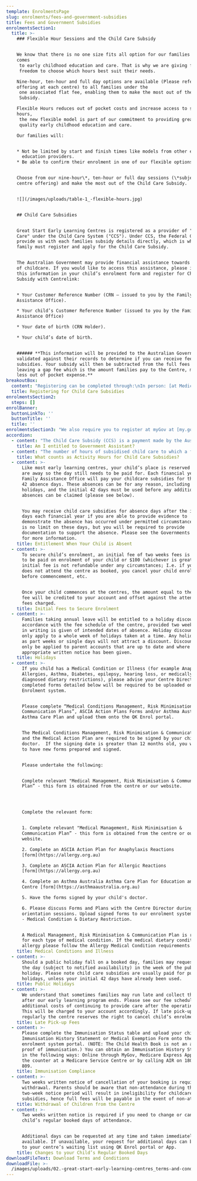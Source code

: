 ```yaml
---
template: EnrolmentsPage
slug: enrolments/fees-and-government-subsidies
title: Fees and Government Subsidies
enrolmentsSection1:
  title: >-
    ### Flexible Hour Sessions and the Child Care Subsidy


    We know that there is no one size fits all option for our families when it
    comes
     to early childhood education and care. That is why we are giving families the
     freedom to choose which hours best suit their needs.

    Nine-hour, ten-hour and full day options are available (Please refer to
    offering at each centre) to all families under the
     one associated flat fee, enabling them to make the most out of the Child Care
     Subsidy.

    Flexible Hours reduces out of pocket costs and increase access to subsidised
    hours,
     the new flexible model is part of our commitment to providing greater access to
     quality early childhood education and care.

    Our families will:


    * Not be limited by start and finish times like models from other early
      education providers.
    * Be able to confirm their enrolment in one of our flexible options.


    Choose from our nine-hour\*, ten-hour or full day sessions (\*subject to
    centre offering) and make the most out of the Child Care Subsidy.


    ![](/images/uploads/table-1_-flexible-hours.jpg)


    ## Child Care Subsidies


    Great Start Early Learning Centres is registered as a provider of "Approved
    Care" under the Child Care System ("CCS"). Under CCS, the Federal Government
    provide us with each families subsidy details directly, which is why each
    family must register and apply for the Child Care Subsidy.


    The Australian Government may provide financial assistance towards the cost
    of childcare. If you would like to access this assistance, please include
    this information in your child’s enrolment form and register for Child Care
    Subsidy with Centrelink:


    * Your Customer Reference Number (CRN – issued to you by the Family
    Assistance Office).

    * Your child’s Customer Reference Number (issued to you by the Family
    Assistance Office)

    * Your date of birth (CRN Holder).

    * Your child’s date of birth.


    ###### **This information will be provided to the Australian Government and
    validated against their records to determine if you can receive fee
    subsidies. Your subsidy will then be subtracted from the full fees owing,
    leaving a gap fee which is the amount families pay to the Centre, meaning
    less out of pocket expense.**
breakoutBox:
  content: "Registering can be completed through:\nIn person: [at Medicare offices or Centrelink offices](https://findus.humanservices.gov.au/)\n\LInternet:\_[www.humanservices.gov.au](https://humanservices.gov.au)\nPhone: 13 61 50"
  title: Registering for Child Care Subsidies
enrolmentsSection2:
  steps: []
enrolBanner:
  buttonLinkTo: ''
  buttonTitle: ''
  title: ''
enrolmentsSection3: "We also require you to register at myGov at [my.gov.au](https://my.gov.au). MyGov is a simple and secure government online service providing information on:\n\n* Australian Taxation Office\n* Centrelink\n* Child Support\n* Medicare\n* My Health Record\n\n**You will be required to authorise your child’s attendance using the MyGov or telephoning the government agency.**\n\n\n\n### All fees are to be paid in accordance with the Terms and Conditions of Enrolment, Fee Schedule and our Fee Policy.\n\nThe following information is general information regarding payment of centre fees.\n\n* Your child’s attendance is booked and charged on a daily basis (not a part day basis).\n* An\_initial booking fee is due when your position is confirmed to secure your child’s enrolment. The initial fee is non-refundable if your child does not attend as booked.\n* Two weeks advance payment (current week plus 2 weeks) of full fees is required before your child starts and must be maintained during your child’s attendance.\n* Fees will apply for booked days that your child does not attend due to illness, holidays or public holidays.\n* We provide Statements weekly via email and these can also be requested at any time from your Centre Director at the administration office.\n* Late Pick-up Fees: We understand that sometimes families may run late and collect their child after our early learning program ends. Please see our fee schedule for additional costs of continuing to provide care after the operating hours. This will be charged to your account accordingly. If late pick-up occurs regularly the centre reserves the right to cancel child’s enrolment.\n* If your account falls in arrears, your Centre Director will work with you to plan your payments to bring your account back to two weeks in advance. Failure to comply with the terms and conditions of enrolment may result in child’s enrolment being terminated.\n* If your account is referred to our debt collectors, recovery costs of 25% of the outstanding account balance will be added to your account.\n* If an account goes into credit due to the application or backdating of CCB or CCS entitlement, that credit will remain on the customer’s account to be set against subsequent fee statements. If an account is in credit when a child leaves the Centre, after all fees owing have been paid, then the source of the balance will be reviewed to determine whether the money should be returned to the parent or refunded to the Federal Government as an overpayment of Child Care Subsidy.\n\nOur method of payment is via direct debit either from your nominated bank account or credit card. Once your completed direct debit form has been received at the centre your fees will be debited and automatically applied to your childcare account.\n\nDishonour fees are charged to you by the financial institutions. The charge is set by the financial institution or agency and is subject to change at any time. For further information consult the financial institution website.\n\nIf cash or cheque payments are made, they should be handed to the Centre Director and a cash receipt will be issued. No responsibility will be accepted by the centre for cash payments for which parents have not obtained a receipt. Cheque payments should be made payable to Great Start Early Learning Centres Pty Ltd. The Centre Director or Educator will assist you with EFTPOS payments. The details for BPay are listed on your weekly account statement."
accordion:
  - content: "The Child Care Subsidy (CCS) is a payment made by the Australian Government\n to help families with the cost of quality child care and early education. This is\n paid directly to the service to reduce your weekly fees. It is the responsibility of the parent to register for Child Care\r Subsidy. This can be done by contacting Centrelink either in\r person, by phone on 136 150 or by accessing their My Gov account\r at my.gov.au\n\nThree things will determine a family’s level of Child Care Subsidy:\n\n1. A family’s combined income will determine the percentage of subsidy they\n   are eligible to receive.\n2. An activity test will determine how many hours of subsidised care families can access, up to a maximum of 100 per fortnight.\n3. The type of child care service will determine the hourly rate cap.\n\nSome basic requirements must be satisfied for an individual to be eligible to\n receive the Child Care Subsidy. These include:\n\n* The age of the child (must be 13 or under and not attending secondary\n  school).\n* The child meeting immunisation requirements.\n* The individual, or their partner, meeting the residency requirements.\n\nThe number of hours of subsidised child care that families will have access to\n per fortnight will be determined by a three-step activity test.\n\nIn two parent families both parents, unless exempt, must meet the activity test.\n In the case where both parents meet different steps of the activity test, the\n parent with the lowest entitlement will determine the hours of subsidised care\n for the child.\n\nLow income families on $66,958 (2018/19 Financial Year) or less a year who do not meet the activity test\n will be able to access 24 hours of subsided care per child per fortnight without\n having to meet the activity test, as part of the Child Care Safety Net.\n\n![null](/images/uploads/table-1.jpg)"
    title: Am I entitled to Government Assistant?
  - content: "The number of hours of subsidised child care to which a family will be entitled will depend on how much time parents spend undertaking recognised activities, for example work, training, volunteering or study.\n\nThe Child Care Subsidy activity test takes into account both parents’ (if applicable) activities, however, the maximum hours a family will receive will be based on the person with the lowest level of activity. A broad range of activities will meet the activity test requirements.\r\n\nFor people with irregular work hours, such as casual employment, an estimate can be used based on the highest number of hours they expect to work in any one fortnight over a three-month period.\r\n\nUnder the new system, you will only be able to access the Child Care Subsidy if you are doing suitable activity and the amount of activity will then determine how many hours of Childcare Subsidy you are eligible for.\r\n\nActivity counts as:\r\n\n* Paid work (including unpaid lunch breaks)\r\n* Commute time from childcare centre to work (excludes time travelling form home to childcare centre and vice versa)\r\n* Authorised leave (eg maternity leave, long service leave, annual leave etc)\r\n* Unpaid leave of up to 6 months\r\n* Unpaid work in a family business\r\n* Setting up a new business\r\n* Study\r\n* Training and study (includes semester breaks)\r\n* Work experience/internships (whether paid or not)\r\n* Volunteering\r\n* Looking for work (eg internet research, contacting employers, preparing resumes/letters of application, preparing for and attending job interviews, travel time for interviews)\r\n\nPlease consult Centrelink for advice regarding your personal circumstances and subsidy entitlements."
    title: What counts as Activity Hours for Child Care Subsidies?
  - content: >-
      Like most early learning centres, your child’s place is reserved when they
      are away so the day still needs to be paid for. Each financial year, the
      Family Assistance Office will pay your childcare subsidies for the first
      42 absence days. These absences can be for any reason, including public
      holidays, and the initial 42 days must be used before any additional
      absences can be claimed (please see below).


      You may receive child care subsidies for absence days after the initial 42
      days each financial year if you are able to provide evidence to
      demonstrate the absence has occurred under permitted circumstances. There
      is no limit on these days, but you will be required to provide
      documentation to support the absence. Please see the Governments website
      for more information.
    title: Entitlement When Your Child is Absent
  - content: >-
      To secure child’s enrolment, an initial fee of two weeks fees is required
      to be paid on enrolment of your child or $100 (whichever is greater). The
      initial fee is not refundable under any circumstances; I.e. if you child
      does not attend the centre as booked, you cancel your child enrolment
      before commencement, etc. 


      Once your child commences at the centres, the amount equal to the initial
      fee will be credited to your account and offset against the attendance
      fees charged.
    title: Initial Fees to Secure Enrolment
  - content: >-
      Families taking annual leave will be entitled to a holiday discount in
      accordance with the fee schedule of the centre, provided two weeks notice
      in writing is given of intended dates of absence. Holiday discounts will
      only apply to a whole week of holidays taken at a time. Any holidays taken
      as part weeks or single days will not attract a discount. Discounts will
      only be applied to parent accounts that are up to date and where
      appropriate written notice has been given.
    title: Holidays
  - content: >-
      If you child has a Medical Condition or Illness (for example Anaphylaxis,
      Allergies, Asthma, Diabetes, epilepsy, hearing loss, or medically
      diagnosed dietary restrictions), please advise your Centre Director. The
      completed forms detailed below will be required to be uploaded onto the
      Enrolment system.


      Please complete “Medical Conditions Management, Risk Minimisation &
      Communication Plans”, ASCIA Action Plans Forms and/or Asthma Australia
      Asthma Care Plan and upload them onto the QK Enrol portal. 


      The Medical Conditions Management, Risk Minimisation & Communication Plans
      and the Medical Action Plan are required to be signed by your child’s
      doctor.  If the signing date is greater than 12 months old, you will need
      to have new forms prepared and signed.


      Please undertake the following:


      Complete relevant "Medical Management, Risk Minimisation & Communication
      Plan” - this form is obtained from the centre or our website.




      Complete the relevant form:


      1. Complete relevant "Medical Management, Risk Minimisation &
      Communication Plan” - this form is obtained from the centre or our
      website.

      2. Complete an ASCIA Action Plan for Anaphylaxis Reactions
      [form](https://allergy.org.au)

      3. Complete an ASCIA Action Plan for Allergic Reactions
      [form](https://allergy.org.au)

      4. Complete an Asthma Australia Asthma Care Plan for Education and Care
      Centre [form](https://asthmaaustralia.org.au)

      5. Have the forms signed by your child's doctor.

      6. Please discuss Forms and Plans with the Centre Director during
      orientation sessions. Upload signed forms to our enrolment system section
      - Medical Condition & Dietary Restriction. 


      A Medical Management, Risk Minimisation & Communication Plan is required
      for each type of medical condition. If the medical dietary condition is an
      allergy please follow the Allergy Medical Condition requirements.
    title: Medical Conditions and Illness
  - content: >-
      Should a public holiday fall on a booked day, families may request to swap
      the day (subject to notified availability) in the week of the public
      holiday. Please note child care subsidies are usually paid for public
      holidays, unless your initial 42 days have already been used.
    title: Public Holidays
  - content: >-
      We understand that sometimes families may run late and collect their child
      after our early learning program ends. Please see our fee schedule for
      additional costs of continuing to provide care after the operating hours.
      This will be charged to your account accordingly. If late pick-up occurs
      regularly the centre reserves the right to cancel child’s enrolment.
    title: Late Pick-up Fees
  - content: >-
      Please complete the Immunisation Status table and upload your child’s
      Immunisation History Statement or Medical Exemption Form onto the
      enrolment system portal. (NOTE: The Child Health Book is not an accepted
      proof of immunisation.) You can obtain an Immunisation History Statement
      in the following ways: Online through MyGov, Medicare Express App, over
      the counter at a Medicare Service Centre or by calling AIR on 1800 653
      809.
    title: Immunisation Compliance
  - content: >-
      Two weeks written notice of cancellation of your booking is required for
      withdrawal. Parents should be aware that non-attendance during the
      two-week notice period will result in ineligibility for childcare
      subsidies, hence full fees will be payable in the event of non-attendance.
    title: Withdrawal of Children from the Centre
  - content: >-
      Two weeks written notice is required if you need to change or cancel your
      child’s regular booked days of attendance. 


      Additional days can be requested at any time and taken immediately if
      available. If unavailable, your request for additional days can be added
      to your centre’s waiting list using QK Enrol portal or App.
    title: Changes to your Child’s Regular Booked Days
downloadFileText: Download Terms and Conditions
downloadFile: >-
  /images/uploads/02.-great-start-early-learning-centres_terms-and-conditions_06.18_pdf.pdf
---
```


